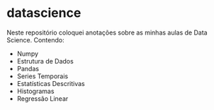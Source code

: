 # datascience

Neste repositório coloquei anotações sobre as minhas aulas de Data Science. Contendo: 

- Numpy
- Estrutura de Dados
- Pandas
- Series Temporais
- Estatísticas Descritivas
- Histogramas 
- Regressão Linear
